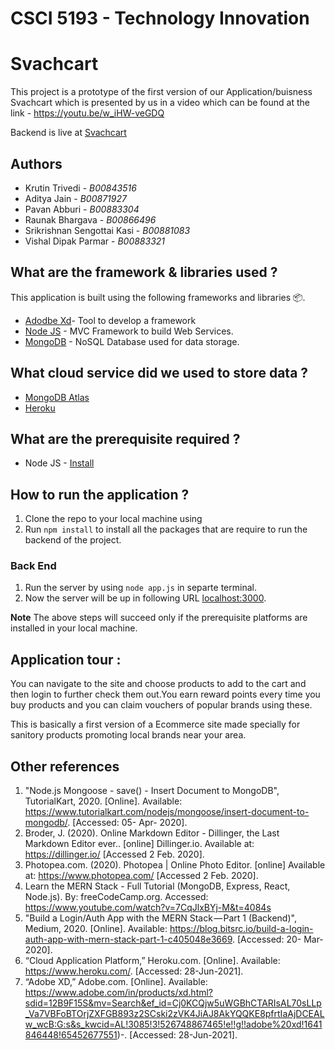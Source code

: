 # CSCI 5193 - Technology Innovation 
# Svachcart 
This project is a prototype of the first version of our Application/buisness Svachcart which is presented  by us in a video which can be found  at the link - https://youtu.be/w_iHW-veGDQ

Backend is live at [Svachcart](https://csci5193-team2-group-project.herokuapp.com/)
 
## Authors

- Krutin Trivedi - *B00843516*
- Aditya Jain  - *B00871927*
- Pavan Abburi  - *B00883304* 
- Raunak Bhargava - *B00866496* 
- Srikrishnan Sengottai Kasi - *B00881083* 
- Vishal Dipak Parmar - *B00883321* 


## What are the framework & libraries used ?
This application is built using the following frameworks and libraries :package:.
* [Adodbe Xd](https://www.adobe.com/in/products/xd.html?sdid=12B9F15S&mv=Search&ef_id=Cj0KCQjw5uWGBhCTARIsAL70sLLp_Va7VBFoBTOrjZXFGB893z2SCski2zVK4JiAJ8AkYQQKE8pfrtIaAjDCEALw_wcB:G:s&s_kwcid=AL!3085!3!526748867465!e!!g!!adobe%20xd!1641846448!65452677551)- Tool to develop a framework
* [Node JS](https://nodejs.org/en/) - MVC Framework to build Web Services.
* [MongoDB](https://www.mongodb.com/) - NoSQL Database used for data storage.

## What cloud service did we used to store data ? 
* [MongoDB Atlas](https://www.mongodb.com/cloud/atlas)
* [Heroku](https://www.heroku.com/)

## What are the prerequisite required ?
* Node JS - [Install](https://nodejs.org/en/download/)
 

## How to run the application ?
1. Clone the repo to your local machine using  
2. Run `npm install` to install all the packages that are require to run the backend of the project.


### Back End
1. Run the server by using `node app.js` in separte terminal. 
2. Now the server will be up in following URL [localhost:3000](http://localhost:3000/).

**Note** The above steps will succeed only if the prerequisite platforms are installed in your local machine.

## Application tour :
You can navigate to the site and choose products to add to the cart and then login to further check them out.You earn reward points every time you buy products and you can claim vouchers of popular brands using these.

This is basically a first version of a Ecommerce site made specially for sanitory products promoting local brands near your area.


## Other references

1. "Node.js Mongoose - save() - Insert Document to MongoDB", TutorialKart, 2020. [Online]. Available: https://www.tutorialkart.com/nodejs/mongoose/insert-document-to-mongodb/. [Accessed: 05- Apr- 2020].
2. Broder, J. (2020). Online Markdown Editor - Dillinger, the Last Markdown Editor ever.. [online] Dillinger.io. Available at: https://dillinger.io/ [Accessed 2 Feb. 2020].
3. Photopea.com. (2020). Photopea | Online Photo Editor. [online] Available at: https://www.photopea.com/ [Accessed 2 Feb. 2020].
4. Learn the MERN Stack - Full Tutorial (MongoDB, Express, React, Node.js). By: freeCodeCamp.org. Accessed: https://www.youtube.com/watch?v=7CqJlxBYj-M&t=4084s
5. "Build a Login/Auth App with the MERN Stack — Part 1 (Backend)", Medium, 2020. [Online]. Available: https://blog.bitsrc.io/build-a-login-auth-app-with-mern-stack-part-1-c405048e3669. [Accessed: 20- Mar- 2020].
6.	“Cloud Application Platform,” Heroku.com. [Online]. Available: https://www.heroku.com/. [Accessed: 28-Jun-2021].
7.	“Adobe XD,” Adobe.com. [Online]. Available: https://www.adobe.com/in/products/xd.html?sdid=12B9F15S&mv=Search&ef_id=Cj0KCQjw5uWGBhCTARIsAL70sLLp_Va7VBFoBTOrjZXFGB893z2SCski2zVK4JiAJ8AkYQQKE8pfrtIaAjDCEALw_wcB:G:s&s_kwcid=AL!3085!3!526748867465!e!!g!!adobe%20xd!1641846448!65452677551)-. [Accessed: 28-Jun-2021].


